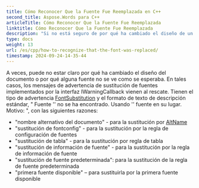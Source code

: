```yaml
---
title: Cómo Reconocer Que la Fuente Fue Reemplazada en C++
second_title: Aspose.Words para C++
articleTitle: Cómo Reconocer Que la Fuente Fue Reemplazada
linktitle: Cómo Reconocer Que la Fuente Fue Reemplazada
description: "Si no está seguro de por qué ha cambiado el diseño de un documento o por qué una determinada fuente no se ve como se esperaba, los mensajes de advertencia de sustitución de fuentes pueden ayudarlo."
type: docs
weight: 13
url: /es/cpp/how-to-recognize-that-the-font-was-replaced/
timestamp: 2024-09-24-14-35-44
---
```


A veces, puede no estar claro por qué ha cambiado el diseño del documento o por qué alguna fuente no se ve como se esperaba. En tales casos, los mensajes de advertencia de sustitución de fuentes implementados por la interfaz IWarningCallback vienen al rescate. Tienen el tipo de advertencia [FontSubstitution](https://reference.aspose.com/words/cpp/aspose.words/warningtype/) y el formato de texto de descripción estándar, " Fuente '<OriginalFont>' no se ha encontrado. Usando '<SubstitutionFont>' fuente en su lugar. Motivo: <Reason>", con las siguientes razones:

- "nombre alternativo del documento" - para la sustitución por [AltName](https://reference.aspose.com/words/cpp/aspose.words.fonts/fontinfo/get_altname/)
- "sustitución de fontconfig" - para la sustitución por la regla de configuración de fuentes
- "sustitución de tabla" - para la sustitución por regla de tabla
- "sustitución de información de fuente" - para la sustitución por la regla de información de fuente
- "sustitución de fuente predeterminada": para la sustitución de la regla de fuente predeterminada
- "primera fuente disponible" – para sustituirla por la primera fuente disponible
